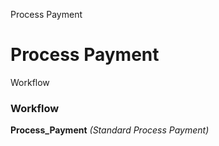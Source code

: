 
Process Payment
# Process Payment



Workflow
### Workflow

**Process_Payment**
 *(Standard Process Payment)*
